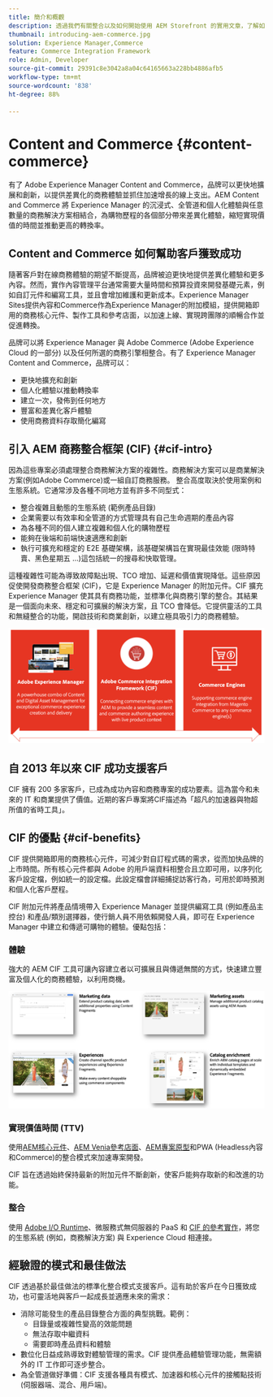 ```yaml
---
title: 簡介和概觀
description: 透過我們有關整合以及如何開始使用 AEM Storefront 的實用文章，了解如何使用和管理 AEM Content and Commerce。
thumbnail: introducing-aem-commerce.jpg
solution: Experience Manager,Commerce
feature: Commerce Integration Framework
role: Admin, Developer
source-git-commit: 29391c8e3042a8a04c64165663a228bb4886afb5
workflow-type: tm+mt
source-wordcount: '838'
ht-degree: 88%

---
```



# Content and Commerce {#content-commerce}

有了 Adobe Experience Manager Content and Commerce，品牌可以更快地擴展和創新，以提供差異化的商務體驗並抓住加速增長的線上支出。AEM Content and Commerce 將 Experience Manager 的沉浸式、全管道和個人化體驗與任意數量的商務解決方案相結合，為購物歷程的各個部分帶來差異化體驗，縮短實現價值的時間並推動更高的轉換率。

## Content and Commerce 如何幫助客戶獲致成功

隨著客戶對在線商務體驗的期望不斷提高，品牌被迫更快地提供差異化體驗和更多內容。然而，實作內容管理平台通常需要大量時間和預算投資來開發基礎元素，例如自訂元件和編寫工具，並且會增加維護和更新成本。Experience Manager Sites提供內容和Commerce作為Experience Manager的附加模組，提供開箱即用的商務核心元件、製作工具和參考店面，以加速上線、實現跨團隊的順暢合作並促進轉換。

品牌可以將 Experience Manager 與 Adobe Commerce (Adobe Experience Cloud 的一部分) 以及任何所選的商務引擎相整合。有了 Experience Manager Content and Commerce，品牌可以：

* 更快地擴充和創新
* 個人化體驗以推動轉換率
* 建立一次，發佈到任何地方
* 豐富和差異化客戶體驗
* 使用商務資料存取簡化編寫

## 引入 AEM 商務整合框架 (CIF) {#cif-intro}

因為這些專案必須處理整合商務解決方案的複雜性。商務解決方案可以是商業解決方案(例如Adobe Commerce)或一組自訂商務服務。 整合高度取決於使用案例和生態系統。它通常涉及各種不同地方並有許多不同型式：

* 整合複雜且動態的生態系統 (範例產品目錄)
* 企業需要以有效率和全管道的方式管理具有自己生命週期的產品內容
* 為各種不同的個人建立複雜和個人化的購物歷程
* 能夠在後端和前端快速適應和創新
* 執行可擴充和穩定的 E2E 基礎架構，該基礎架構旨在實現最佳效能 (限時特賣、黑色星期五 ...)這包括統一的搜尋和快取管理。

這種複雜性可能為導致故障點出現、TCO 增加、延遲和價值實現降低。這些原因促使開發商務整合框架 (CIF)，它是 Experience Manager 的附加元件。CIF 擴充 Experience Manager 使其具有商務功能，並標準化與商務引擎的整合。其結果是一個面向未來、穩定和可擴展的解決方案，且 TCO 會降低。它提供靈活的工具和無縫整合的功能，開啟技術和商業創新，以建立極具吸引力的商務體驗。

![CIF 元素](./assets/CIF/CIF_Overview.png)

## 自 2013 年以來 CIF 成功支援客戶

CIF 擁有 200 多家客戶，已成為成功內容和商務專案的成功要素。這為當今和未來的 IT 和商業提供了價值。近期的客戶專案將CIF描述為「超凡的加速器與物超所值的省時工具」。

## CIF 的優點 {#cif-benefits}

CIF 提供開箱即用的商務核心元件，可減少對自訂程式碼的需求，從而加快品牌的上市時間。所有核心元件都與 Adobe 的用戶端資料相整合且立即可用，以序列化客戶設定檔，例如統一的設定檔。此設定檔會詳細捕捉訪客行為，可用於即時預測和個人化客戶歷程。

CIF 附加元件將產品情境帶入 Experience Manager 並提供編寫工具 (例如產品主控台) 和產品/類別選擇器，使行銷人員不用依賴開發人員，即可在 Experience Manager 中建立和傳遞可購物的體驗。優點包括：

### 體驗

強大的 AEM CIF 工具可讓內容建立者以可擴展且與傳遞無關的方式，快速建立豐富及個人化的商務體驗，以利用商機。

![CIF 元素](./assets/CIF/CIF_Product_Experience_Management.png)

### 實現價值時間 (TTV)

使用[AEM核心元件](https://www.aemcomponents.dev/)、[AEM Venia參考店面](https://github.com/adobe/aem-cif-guides-venia)、[AEM專案原型](https://experienceleague.adobe.com/docs/experience-manager-core-components/using/developing/archetype/overview.html?lang=zh-Hant)和PWA (Headless內容和Commerce)的整合模式來加速專案開發。

CIF 旨在透過始終保持最新的附加元件不斷創新，使客戶能夠存取新的和改進的功能。

### 整合

使用 [Adobe I/O Runtime](https://www.adobe.io/apis/experienceplatform/runtime.html)、微服務式無伺服器的 PaaS 和 [CIF 的參考實作](https://github.com/adobe/commerce-cif-graphql-integration-reference)，將您的生態系統 (例如，商務解決方案) 與 Experience Cloud 相連接。

## 經驗證的模式和最佳做法

CIF 透過基於最佳做法的標準化整合模式支援客戶。這有助於客戶在今日獲致成功，也可靈活地與客戶一起成長並適應未來的需求：

* 消除可能發生的產品目錄整合方面的典型挑戰。範例：
   * 目錄量或複雜性變高的效能問題
   * 無法存取中繼資料
   * 需要即時產品資料和體驗
* 數位化日益成熟導致對體驗管理的需求。CIF 提供產品體驗管理功能，無需額外的 IT 工作即可逐步整合。
* 為全管道做好準備：CIF 支援各種具有模式、加速器和核心元件的接觸點技術 (伺服器端、混合、用戶端)。
